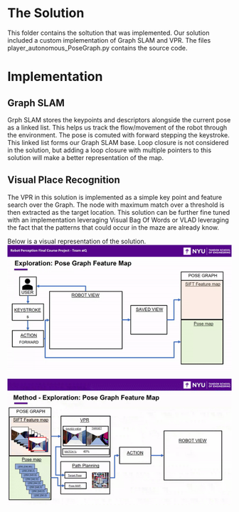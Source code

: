 # The Solution

This folder contains the soltution that was implemented. Our solution included a custom implementation of Graph SLAM and VPR. The files player_autonomous_PoseGraph.py contains the source code.

# Implementation
## Graph SLAM
Grph SLAM stores the keypoints and descriptors alongside the current pose as a linked list. This helps us track the flow/movement of the robot through the environment. The pose is comuted with forward stepping the keystroke. This linked list forms our Graph SLAM base. Loop closure is not considered in the solution, but adding a loop closure with multiple pointers to this solution will make a better representation of the map.   

## Visual Place Recognition
The VPR in this solution is implemented as a simple key point and feature search over the Graph. The node with maximum match over a threshold is then extracted as the target location. This solution can be further fine tuned with an implementation leveraging Visual Bag Of Words or VLAD leveraging the fact that the patterns that could occur in the maze are already know.

Below is a visual representation of the solution.
![Graph SLAM: Building the Graph](/Solution/GraphSLAM.gif)

![Graph SLAM: Building the Graph](/Solution/VPR-gif.gif)

